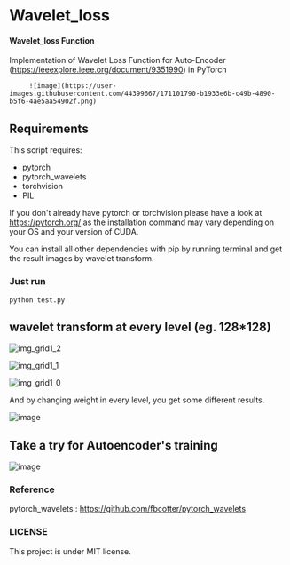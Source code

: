 # Wavelet_loss
#### Wavelet_loss  Function

Implementation of Wavelet Loss Function for Auto-Encoder (https://ieeexplore.ieee.org/document/9351990) in PyTorch


         ![image](https://user-images.githubusercontent.com/44399667/171101790-b1933e6b-c49b-4890-b5f6-4ae5aa54902f.png)




## Requirements

This script requires:
- pytorch
- pytorch_wavelets
- torchvision
- PIL



If you don't already have pytorch or torchvision please have a look at https://pytorch.org/ as the installation command may vary depending on your OS and your version of CUDA.

You can install all other dependencies with pip by running terminal and get the result images by wavelet transform.

### Just run 

```
python test.py 
```

## wavelet transform at every level (eg. 128*128)

![img_grid1_2](https://user-images.githubusercontent.com/44399667/171095470-7557c737-dd47-4a4c-bc74-300032db7ce6.jpg)

![img_grid1_1](https://user-images.githubusercontent.com/44399667/171095445-6b4b3c50-7891-4fbc-8fce-56a019f5d095.jpg)

![img_grid1_0](https://user-images.githubusercontent.com/44399667/171095429-1631a23b-24a2-4a51-8238-fe135ec8203d.jpg)


And by changing weight in every level, you get some different results.

![image](https://user-images.githubusercontent.com/44399667/171097447-9e59b551-aca2-486b-a8cd-65fbb32438a4.png)

## Take a try for Autoencoder's training


![image](https://user-images.githubusercontent.com/44399667/171097864-1c19dffc-ffed-4f00-a62e-c926bc46c23a.png)


### Reference
pytorch_wavelets : https://github.com/fbcotter/pytorch_wavelets



### LICENSE
This project is under MIT license.
    
